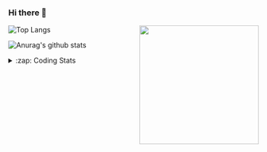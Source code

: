 ### Hi there 👋

<!--
**tao8687/tao8687** is a ✨ _special_ ✨ repository because its `README.md` (this file) appears on your GitHub profile.

Here are some ideas to get you started:

- 🔭 I’m currently working on ...
- 🌱 I’m currently learning ...
- 👯 I’m looking to collaborate on ...
- 🤔 I’m looking for help with ...
- 💬 Ask me about ...
- 📫 How to reach me: ...
- 😄 Pronouns: ...
- ⚡ Fun fact: ...
-->

<img align='right' src="https://media.giphy.com/media/M9gbBd9nbDrOTu1Mqx/giphy.gif" width="240">

  
![Top Langs](https://github-readme-stats.vercel.app/api/top-langs/?username=tao8687&layout=compact&title_color=23238E&text_color=A67D3D)

![Anurag's github stats](https://github-readme-stats.vercel.app/api?username=tao8687&show_icons=true&&text_color=A67D3D&title_color=23238E&show_icons=false&count_private=true&hide=stars)

<details>
  <summary>:zap: Coding Stats</summary>
  <br>
    
<!--START_SECTION:waka-->

```txt
From: 15 November 2024 - To: 22 November 2024

Other        3 hrs 56 mins   █████████░░░░░░░░░░░░░░░░   36.47 %
Lua          1 hr 55 mins    ████▒░░░░░░░░░░░░░░░░░░░░   17.85 %
Markdown     52 mins         ██░░░░░░░░░░░░░░░░░░░░░░░   08.13 %
YAML         49 mins         ██░░░░░░░░░░░░░░░░░░░░░░░   07.70 %
Python       49 mins         ██░░░░░░░░░░░░░░░░░░░░░░░   07.67 %
```

<!--END_SECTION:waka-->
</details>

